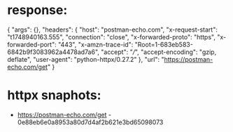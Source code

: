 # response:

{
    "args": {},
    "headers": {
        "host": "postman-echo.com",
        "x-request-start": "t1748940163.555",
        "connection": "close",
        "x-forwarded-proto": "https",
        "x-forwarded-port": "443",
        "x-amzn-trace-id": "Root=1-683eb583-6842b9f3083962a4478ad7a6",
        "accept": "*/*",
        "accept-encoding": "gzip, deflate",
        "user-agent": "python-httpx/0.27.2"
    },
    "url": "https://postman-echo.com/get"
}

# httpx snaphots:

 * https://postman-echo.com/get - 0e88eb6e0a8953a80d7d4af2b621e3bd65098073
